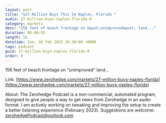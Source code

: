 ```yaml
---
layout: post
title: "$27 Million Buys This In Naples, Florida "
audio: 27-million-buys-naples-florida-0
category: markets
desc: "156 feet of beach frontage on &quot;unimproved&quot; land..."
duration: 00:00:55
length: 55
datetime: Sun, 26 Feb 2023 20:30:00 +0000
tags: podcast
guid: 27-million-buys-naples-florida-0
order: 0
---
```

156 feet of beach frontage on &quot;unimproved&quot; land...

Link: [https://www.zerohedge.com/markets/27-million-buys-naples-florida](https://www.zerohedge.com/markets/27-million-buys-naples-florida)

About: The Zerohedge Podcast is a non-commercial, automated program, designed to give people a way to get news from Zerohedge in an audio format.  I am actively working on tweaking and improving the setup to create a better listening experience (February 2023).  Suggestions are welcome: [zerohedgePodcast@outlook.com](mailto:zerohedgePodcast@outlook.com)